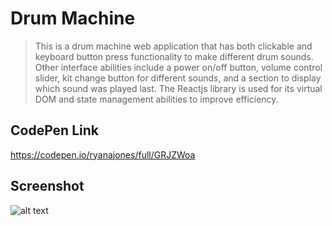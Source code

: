 # Drum Machine

> This is a drum machine web application that has both clickable and keyboard button press functionality to make different drum sounds. Other interface abilities include a power on/off button, volume control slider, kit change button for different sounds, and a section to display which sound was played last. The Reactjs library is used for its virtual DOM and state management abilities to improve efficiency.

## CodePen Link

https://codepen.io/ryanajones/full/GRJZWoa

## Screenshot

![alt text](https://i.imgur.com/bIdRuYr.png)
